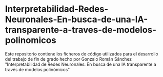 # Interpretabilidad-Redes-Neuronales-En-busca-de-una-IA-transparente-a-traves-de-modelos-polinomicos
Este repositorio contiene los ficheros de código utilizados para el desarrollo del trabajo de fin de grado hecho por Gonzalo Román Sánchez "Interpretabilidad de Redes Neuronales: En busca de una IA transparente a través de modelos polinómicos"
